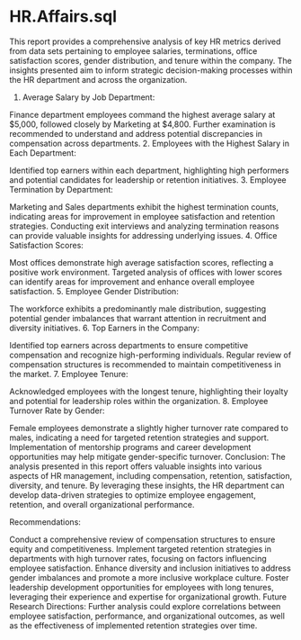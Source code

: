 # HR.Affairs.sql

This report provides a comprehensive analysis of key HR metrics derived from data sets pertaining to employee salaries, terminations, office satisfaction scores, gender distribution, and tenure within the company. The insights presented aim to inform strategic decision-making processes within the HR department and across the organization.

1. Average Salary by Job Department:

Finance department employees command the highest average salary at $5,000, followed closely by Marketing at $4,800.
Further examination is recommended to understand and address potential discrepancies in compensation across departments.
2. Employees with the Highest Salary in Each Department:

Identified top earners within each department, highlighting high performers and potential candidates for leadership or retention initiatives.
3. Employee Termination by Department:

Marketing and Sales departments exhibit the highest termination counts, indicating areas for improvement in employee satisfaction and retention strategies.
Conducting exit interviews and analyzing termination reasons can provide valuable insights for addressing underlying issues.
4. Office Satisfaction Scores:

Most offices demonstrate high average satisfaction scores, reflecting a positive work environment.
Targeted analysis of offices with lower scores can identify areas for improvement and enhance overall employee satisfaction.
5. Employee Gender Distribution:

The workforce exhibits a predominantly male distribution, suggesting potential gender imbalances that warrant attention in recruitment and diversity initiatives.
6. Top Earners in the Company:

Identified top earners across departments to ensure competitive compensation and recognize high-performing individuals.
Regular review of compensation structures is recommended to maintain competitiveness in the market.
7. Employee Tenure:

Acknowledged employees with the longest tenure, highlighting their loyalty and potential for leadership roles within the organization.
8. Employee Turnover Rate by Gender:

Female employees demonstrate a slightly higher turnover rate compared to males, indicating a need for targeted retention strategies and support.
Implementation of mentorship programs and career development opportunities may help mitigate gender-specific turnover.
Conclusion:
The analysis presented in this report offers valuable insights into various aspects of HR management, including compensation, retention, satisfaction, diversity, and tenure. By leveraging these insights, the HR department can develop data-driven strategies to optimize employee engagement, retention, and overall organizational performance.

Recommendations:

Conduct a comprehensive review of compensation structures to ensure equity and competitiveness.
Implement targeted retention strategies in departments with high turnover rates, focusing on factors influencing employee satisfaction.
Enhance diversity and inclusion initiatives to address gender imbalances and promote a more inclusive workplace culture.
Foster leadership development opportunities for employees with long tenures, leveraging their experience and expertise for organizational growth.
Future Research Directions:
Further analysis could explore correlations between employee satisfaction, performance, and organizational outcomes, as well as the effectiveness of implemented retention strategies over time.
